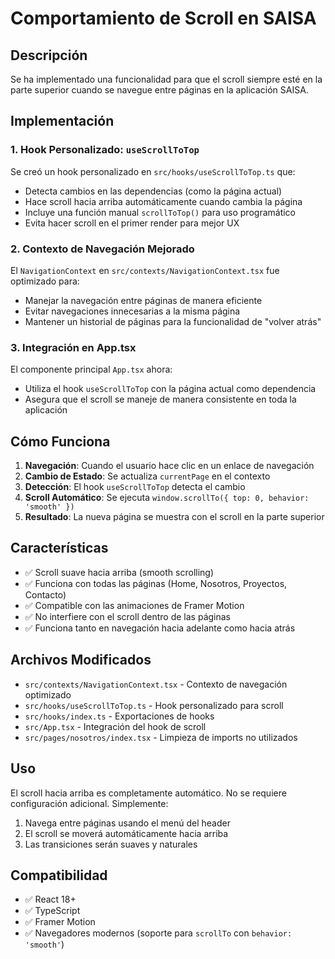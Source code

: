 # Comportamiento de Scroll en SAISA

## Descripción

Se ha implementado una funcionalidad para que el scroll siempre esté en la parte superior cuando se navegue entre páginas en la aplicación SAISA.

## Implementación

### 1. Hook Personalizado: `useScrollToTop`

Se creó un hook personalizado en `src/hooks/useScrollToTop.ts` que:

- Detecta cambios en las dependencias (como la página actual)
- Hace scroll hacia arriba automáticamente cuando cambia la página
- Incluye una función manual `scrollToTop()` para uso programático
- Evita hacer scroll en el primer render para mejor UX

### 2. Contexto de Navegación Mejorado

El `NavigationContext` en `src/contexts/NavigationContext.tsx` fue optimizado para:

- Manejar la navegación entre páginas de manera eficiente
- Evitar navegaciones innecesarias a la misma página
- Mantener un historial de páginas para la funcionalidad de "volver atrás"

### 3. Integración en App.tsx

El componente principal `App.tsx` ahora:

- Utiliza el hook `useScrollToTop` con la página actual como dependencia
- Asegura que el scroll se maneje de manera consistente en toda la aplicación

## Cómo Funciona

1. **Navegación**: Cuando el usuario hace clic en un enlace de navegación
2. **Cambio de Estado**: Se actualiza `currentPage` en el contexto
3. **Detección**: El hook `useScrollToTop` detecta el cambio
4. **Scroll Automático**: Se ejecuta `window.scrollTo({ top: 0, behavior: 'smooth' })`
5. **Resultado**: La nueva página se muestra con el scroll en la parte superior

## Características

- ✅ Scroll suave hacia arriba (smooth scrolling)
- ✅ Funciona con todas las páginas (Home, Nosotros, Proyectos, Contacto)
- ✅ Compatible con las animaciones de Framer Motion
- ✅ No interfiere con el scroll dentro de las páginas
- ✅ Funciona tanto en navegación hacia adelante como hacia atrás

## Archivos Modificados

- `src/contexts/NavigationContext.tsx` - Contexto de navegación optimizado
- `src/hooks/useScrollToTop.ts` - Hook personalizado para scroll
- `src/hooks/index.ts` - Exportaciones de hooks
- `src/App.tsx` - Integración del hook de scroll
- `src/pages/nosotros/index.tsx` - Limpieza de imports no utilizados

## Uso

El scroll hacia arriba es completamente automático. No se requiere configuración adicional. Simplemente:

1. Navega entre páginas usando el menú del header
2. El scroll se moverá automáticamente hacia arriba
3. Las transiciones serán suaves y naturales

## Compatibilidad

- ✅ React 18+
- ✅ TypeScript
- ✅ Framer Motion
- ✅ Navegadores modernos (soporte para `scrollTo` con `behavior: 'smooth'`)
